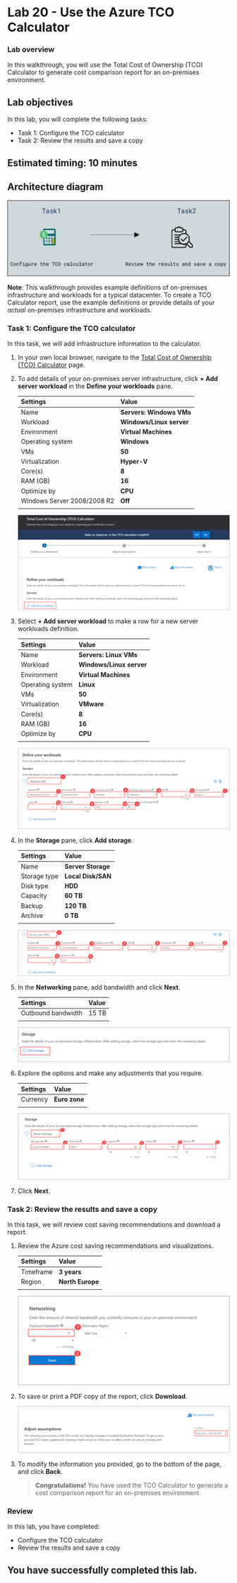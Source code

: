 # Lab 20 - Use the Azure TCO Calculator

### Lab overview

In this walkthrough, you will use the Total Cost of Ownership (TCO) Calculator to generate cost comparison report for an on-premises environment.

## Lab objectives

In this lab, you will complete the following tasks:

+ Task 1: Configure the TCO calculator
+ Task 2: Review the results and save a copy

## Estimated timing: 10 minutes

## Architecture diagram

![](../images/az900lab20.png)

**Note**: This walkthrough provides example definitions of on-premises infrastructure and workloads for a typical datacenter. To create a TCO Calculator report, use the example definitions or provide details of your *actual* on-premises infrastructure and workloads.

### Task 1: Configure the TCO calculator

In this task, we will add infrastructure information to the calculator. 

1. In your own local browser, navigate to the [Total Cost of Ownership (TCO) Calculator](https://azure.microsoft.com/en-us/pricing/tco/calculator/) page.

1. To add details of your on-premises server infrastructure, click **+ Add server workload** in the **Define your workloads** pane.

    | Settings | Value |
    | -- | -- |
    | Name | **Servers: Windows VMs** |
    | Workload | **Windows/Linux server** |
    | Environment | **Virtual Machines** |
    | Operating system | **Windows** |  
    | VMs | **50** |
    | Virtualization | **Hyper-V** |
    | Core(s) | **8**|
    | RAM (GB) | **16** |
    | Optimize by | **CPU** |
    | Windows Server 2008/2008 R2 | **Off** |
    | | |

    ![](../images/lab20-image1.png)
   
1. Select **+ Add server workload** to make a row for a new server workloads definition. 

    | Settings | Value |
    | -- | -- |
    | Name | **Servers: Linux VMs** |
    | Workload | **Windows/Linux server** |
    | Environment | **Virtual Machines** |
    | Operating system | **Linux** |  
    | VMs | **50** |
    | Virtualization | **VMware** |
    | Core(s) | **8**|
    | RAM (GB) | **16** |
    | Optimize by | **CPU** |
    | | |

    ![](../images/lab20-image2.png)
   
1. In the **Storage** pane, click **Add storage**.

    | Settings | Value |
    | -- | -- |
    | Name | **Server Storage** |
    | Storage type | **Local Disk/SAN** |
    | Disk type | **HDD** |
    | Capacity | **60 TB** |  
    | Backup | **120 TB** |
    | Archive | **0 TB** |
    | | |

     ![](../images/lab20-image3.png)


1. In the **Networking** pane, add bandwidth and click **Next**.

    | Settings | Value |
    | -- | -- |
    | Outbound bandwidth | 15 TB|
    | | |

    ![](../images/lab20-image4.png)

1. Explore the options and make any adjustments that you require. 

    | Settings | Value |
    | -- | -- |
    | Currency | **Euro zone** |
    | | |
    
    ![](../images/lab20-image5.png)

1. Click **Next**.

### Task 2: Review the results and save a copy

In this task, we will review cost saving recommendations and download a report. 

1. Review the Azure cost saving recommendations and visualizations.

    | Settings | Value |
    | -- | -- |
    | Timeframe| **3 years** |
    | Region | **North Europe** |
    | | |

    ![](../images/lab20-image6.png)


1. To save or print a PDF copy of the report, click **Download**.

   ![](../images/lab20-image7.png)

1. To modify the information you provided, go to the bottom of the page, and click **Back**. 

    >**Congratulations!** You have used the TCO Calculator to generate a cost comparison report for an on-premises environment.

### Review
In this lab, you have completed:
- Configure the TCO calculator
- Review the results and save a copy

## You have successfully completed this lab.
